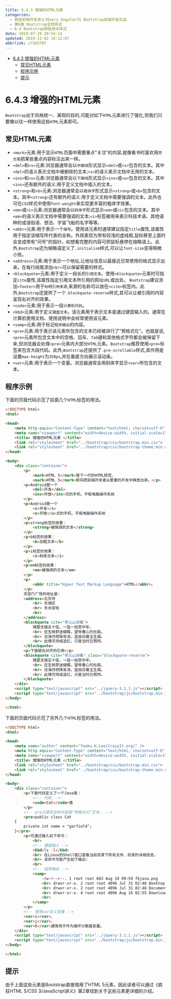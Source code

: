 ```yaml
---
title: 6.4.3 增强的HTML元素
categories: 
  - 疯狂前端开发讲义JQuery AngularJS Bootstrap前端开发实战
  - 第6章 Bootstrap全局样式
  - 6.4 Bootstrap排版相关样式
date: 2019-07-28 20:54:14
updated: 2019-11-02 10:12:07
abbrlink: c73d370f
---
```

<div id='my_toc'>

- [6.4.3 增强的HTML元素](/JavaReadingNotes/c73d370f/#6-4-3-增强的HTML元素)
    - [常见HTML元素](/JavaReadingNotes/c73d370f/#常见HTML元素)
    - [程序示例](/JavaReadingNotes/c73d370f/#程序示例)
    - [提示](/JavaReadingNotes/c73d370f/#提示)

</div>
<!--more-->
<script>if (navigator.platform.toLowerCase() == 'win32'){document.getElementById('my_toc').style.display = 'none';}</script>

<!--end-->
<!--SSTStart-->
# 6.4.3 增强的HTML元素 #
<!--replace:del=D E L&em=E M&abbr=A B B R&blockquote=block quote-->

`Bootstrap`出于风格统一、美观的目的,可能对如下`HTML`元素进行了强化,但我们只要像以往一样使用这些`HTML`元素即可。
## 常见HTML元素 ##
- `<mark>`元素:用于显示`HTML`页面中需要重点"关注"的内容,就像看书时喜欢用`荧光笔`把某些重点内容标注出来一样。
- `<del>`和`<s>`元素:浏览器通常会以`中画线`形式显示`<del>`或`<s>`包含的文本。其中`<del>`的语义表示文档中被删除的文本;`<s>`的语义表示文档中无用的文本。
- `<ins>`和`<u>`元素:浏览器通常会以`下画线`形式显示`<ins>`或`<u>`包含的文本。其中`<ins>`还有额外的语义:用于定义文档中插入的文本。
- `<strong>`和`<b>`元素:浏览器通常会以`粗体字`形式显示`<strong>`或`<b>`包含的文本。其中`<strong>`还有额外的语义:用于定义文档中需要强调的文本。此外也可在`CSS`样式中使用`font-weight`来实现更丰富的粗体字效果。
- `<em>`或`<i>`元素:浏览器通常会以`斜体字`形式显示`<em>`或`<i>`包含的文本。其中`<em>`的语义表示文档中需要强调的文本;`<i>`标签被用来表示科技术语、其他语种的成语俗语、想法、宇宙飞船的名字等等。
- `<abbr>`元素:用于表示一个`缩写`。使用该元素时通常建议指定`title`属性,该属性用于指定该缩写所代表的全称。外观表现为带有较浅的虚线框,鼠标移至上面时会变成带有"问号"的指针。如想看完整的内容可把鼠标悬停在缩略语上。此外,`Bootstrap`还为缩略语定义了`.initialism`样式,可以让`font-size`变得稍微小些。
- `<address>`元素:用于表示一个地址,让地址信息以最接近日常使用的格式显示出来。在每行结尾添加`<br>`可以保留需要的样式。
- `<blockquote>`元素:用于定义一段长的`引用文本`。使用`<blockquote>`元素时可指定`cite`属性,该属性指定引用文本所引用的网址`URL`或出处。 `Bootstrap`建议添加`<footer>`用于`标明引用来源`,来源的名称可以放在`<cite>`标签内。此外,`Bootstrap`还提供了一个`.blockquote-reverse`样式,其可以让被引用的内容呈现右对齐的效果。
- `<code>`元素:用于表示一段`计算机代码`。
- `<kbd>`元素:用于定义`键盘文本`。该元素用于表示文本是通过键盘输入的。通常在计算机使用文档、使用说明中会经常使用该元素。
- `<samp>`元素:用于标记`程序输出`的内容。
- `<pre>`元素:用于表示该元素所包含的文本已经被进行了"预格式化"。也就是说,`<pre>`元素所包含文本中的空格、回车、`Tab`键和其他格式字符都会被保留下来,但浏览器会处理`<pre>`元素内大部分`HTML`元素。`Bootstrap`推荐使用`<pre>`标签来包含大段代码。此外,`Bootstrap`还提供了`.pre-scrollable`样式,其作用是设置`max-height`为`350px`,并在垂直方向展示滚动条。
- `<var>`元素:用于表示一个变量。浏览器通常会用斜体字显示`<var>`所包含的文本。

<!--SSTStop-->
## 程序示例 ##
下面的页面代码示范了前面几个`HTML`标签的用法。
```html
<!DOCTYPE html>
<html>

<head>
	<meta http-equiv="Content-Type" content="text/html; charset=utf-8" />
	<meta name="viewport" content="width=device-width, initial-scale=1">
	<title> 增强的HTML元素 </title>
	<link rel="stylesheet" href="../bootstrap/css/bootstrap.min.css">
	<link rel="stylesheet" href="../bootstrap/css/bootstrap-theme.min.css">
</head>

<body>
	<div class="container">
		<p>
			<mark>HTML 5</mark>是下一代的HTML规范，
			<mark>HTML 5</mark>即将把前端开发者从繁重的开发中释放出来。</p>
		<p>Android是一个
			<del>开发</del>
			<ins>开放</ins>式的手机、平板电脑操作系统
		</p>
		<p>Android是一个
			<s>开发</s>
			<u>开放</u>式的手机、平板电脑操作系统
		</p>
		<p>strong标签的效果：
			<strong>被强调的文本</strong>
		</p>
		<p>b标签的效果：
			<b>加粗文本</b>
		</p>
		<p>i标签的效果：
			<i>斜体文本</i>
		</p>
		<p>em标签的效果：
			<em>被强调的文本</em>
		</p>
		<p>
			<abbr title="Hyper Text Markup Language">HTML</abbr>。
		</p>
		天安门广场的地址是:
		<address>北京市
			<br> 东城区
			<br> 东长安街
			<br>
		</address>
		<blockquote cite="李义山诗集">
			锦瑟无端五十弦，一弦一柱思华年。
			<br> 庄生晓梦迷蝴蝶，望帝春心托杜鹃。
			<br> 沧海月明珠有泪，蓝田日暖玉生烟。
			<br> 此情可待成追忆，只是当时已惘然。
		</blockquote>
		<p>下面是右对齐的引用</p>
		<blockquote cite="李义山诗集" class="blockquote-reverse">
			锦瑟无端五十弦，一弦一柱思华年。
			<br> 庄生晓梦迷蝴蝶，望帝春心托杜鹃。
			<br> 沧海月明珠有泪，蓝田日暖玉生烟。
			<br> 此情可待成追忆，只是当时已惘然。
		</blockquote>
	</div>
	<script type="text/javascript" src="../jquery-3.1.1.js"></script>
	<script type="text/javascript" src="../bootstrap/js/bootstrap.min.js"></script>
</body>

</html>
```
下面的页面代码示范了另外几个`HTML`标签的用法。
```html
<!DOCTYPE html>
<html>

<head>
	<meta name="author" content="Yeeku.H.Lee(CrazyIt.org)" />
	<meta http-equiv="Content-Type" content="text/html; charset=utf-8" />
	<meta name="viewport" content="width=device-width, initial-scale=1">
	<title> 增强的HTML元素 </title>
	<link rel="stylesheet" href="../bootstrap/css/bootstrap.min.css">
	<link rel="stylesheet" href="../bootstrap/css/bootstrap-theme.min.css">
</head>

<body>
	<div class="container">
		<p>下面代码定义了一个Java类：
			<!-- 代码 -->
			<code>Cat</code>类
		</p>
		<!-- pre元素包含的内容是“预格式化”文本。 -->
		<pre>public class Cat
	{
		private int name = "garfield";
	}</pre>
		<p>可通过输入如下命令：
			<br>
			<!-- 键盘输入 -->
			<kbd>ls -l</kbd>
			<br> 在Linux的Shell窗口查看当前目录下所有文件、目录的详细信息。
			<br> 该命令可能产生如下输出:
			<br>
			<!-- 程序输出 -->
			<samp>
				-rw-r--r--. 1 root root 683 Aug 19 09:59 fkjava.png
				<br> drwxr-xr-x. 2 root root 4096 Jul 31 02:48 Desktop
				<br> drwxr-xr-x. 2 root root 4096 Jul 31 02:48 Documents
				<br> drwxr-xr-x. 4 root root 4096 Aug 16 02:55 Downloads
				<br>
			</samp>
		</p>
		<!-- 使用var定义变量 -->
		<var>i</var>、
		<var>j</var>、
		<var>k</var>通常用于作为循环计数器变量。
	</div>
	<script type="text/javascript" src="../jquery-3.1.1.js"></script>
	<script type="text/javascript" src="../bootstrap/js/bootstrap.min.js"></script>
</body>

</html>
```
## 提示 ##
由于上面这些元素是Bootstrap直接借用了HTML  5元素，因此读者可以通过《疯狂HTML  5/CSS  3/JavaScript讲义》第2章找到关于这些元素更详细的介绍。

